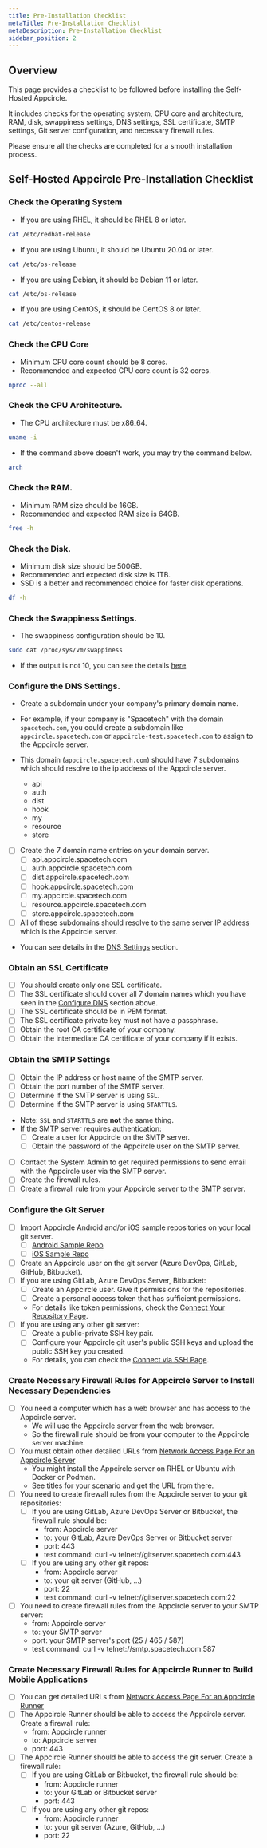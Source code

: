 ```yaml
---
title: Pre-Installation Checklist
metaTitle: Pre-Installation Checklist
metaDescription: Pre-Installation Checklist
sidebar_position: 2
---
```


## Overview

This page provides a checklist to be followed before installing the Self-Hosted Appcircle.

It includes checks for the operating system, CPU core and architecture, RAM, disk, swappiness settings, DNS settings, SSL certificate, SMTP settings, Git server configuration, and necessary firewall rules.

Please ensure all the checks are completed for a smooth installation process.

## Self-Hosted Appcircle Pre-Installation Checklist

### Check the Operating System

- If you are using RHEL, it should be RHEL 8 or later.

```bash
cat /etc/redhat-release
```

- If you are using Ubuntu, it should be Ubuntu 20.04 or later.

```bash
cat /etc/os-release
```

- If you are using Debian, it should be Debian 11 or later.

```bash
cat /etc/os-release
```

- If you are using CentOS, it should be CentOS 8 or later.

```bash
cat /etc/centos-release
```

### Check the CPU Core

- Minimum CPU core count should be 8 cores.
- Recommended and expected CPU core count is 32 cores.

```bash
nproc --all
```

### Check the CPU Architecture.

- The CPU architecture must be x86_64.

```bash
uname -i
```

- If the command above doesn't work, you may try the command below.

```bash
arch
```

### Check the RAM.

- Minimum RAM size should be 16GB.
- Recommended and expected RAM size is 64GB.

```bash
free -h
```

### Check the Disk.

- Minimum disk size should be 500GB.
- Recommended and expected disk size is 1TB.
- SSD is a better and recommended choice for faster disk operations.

```bash
df -h
```

### Check the Swappiness Settings.

- The swappiness configuration should be 10.

```bash
sudo cat /proc/sys/vm/swappiness
```

- If the output is not 10, you can see the details [here](docker.md#swappiness).

### Configure the DNS Settings.

- Create a subdomain under your company's primary domain name.

- For example, if your company is "Spacetech" with the domain `spacetech.com`, you could create a subdomain like `appcircle.spacetech.com` or `appcircle-test.spacetech.com` to assign to the Appcircle server.

- This domain (`appcircle.spacetech.com`) should have 7 subdomains which should resolve to the ip address of the Appcircle server.
  - api
  - auth
  - dist
  - hook
  - my
  - resource
  - store
- [ ] Create the 7 domain name entries on your domain server.
  - [ ] api.appcircle.spacetech.com
  - [ ] auth.appcircle.spacetech.com
  - [ ] dist.appcircle.spacetech.com
  - [ ] hook.appcircle.spacetech.com
  - [ ] my.appcircle.spacetech.com
  - [ ] resource.appcircle.spacetech.com
  - [ ] store.appcircle.spacetech.com
- [ ] All of these subdomains should resolve to the same server IP address which is the Appcircle server.

- You can see details in the [DNS Settings](./docker.md#4-dns-settings) section.

### Obtain an SSL Certificate

- [ ] You should create only one SSL certificate.
- [ ] The SSL certificate should cover all 7 domain names which you have seen in the [Configure DNS](#configure-the-dns-settings) section above.
- [ ] The SSL certificate should be in PEM format.
- [ ] The SSL certificate private key must not have a passphrase.
- [ ] Obtain the root CA certificate of your company.
- [ ] Obtain the intermediate CA certificate of your company if it exists.

### Obtain the SMTP Settings

- [ ] Obtain the IP address or host name of the SMTP server.
- [ ] Obtain the port number of the SMTP server.
- [ ] Determine if the SMTP server is using `SSL`.
- [ ] Determine if the SMTP server is using `STARTTLS`.
- Note: `SSL` and `STARTTLS` are **not** the same thing.
- If the SMTP server requires authentication:
  - [ ] Create a user for Appcircle on the SMTP server.
  - [ ] Obtain the password of the Appcircle user on the SMTP server.
- [ ] Contact the System Admin to get required permissions to send email with the Appcircle user via the SMTP server.
- [ ] Create the firewall rules.
- [ ] Create a firewall rule from your Appcircle server to the SMTP server.

### Configure the Git Server

- [ ] Import Appcircle Android and/or iOS sample repositories on your local git server.
  - [ ] [Android Sample Repo](https://github.com/appcircleio/appcircle-sample-android)
  - [ ] [iOS Sample Repo](https://github.com/appcircleio/appcircle-sample-ios)
- [ ] Create an Appcircle user on the git server (Azure DevOps, GitLab, GitHub, Bitbucket).
- [ ] If you are using GitLab, Azure DevOps Server, Bitbucket:
  - [ ] Create an Appcircle user. Give it permissions for the repositories.
  - [ ] Create a personal access token that has sufficient permissions.
  - For details like token permissions, check the [Connect Your Repository Page](../../build/adding-a-build-profile#connect-your-repository).
- [ ] If you are using any other git server:
  - [ ] Create a public-private SSH key pair.
  - [ ] Configure your Appcircle git user's public SSH keys and upload the public SSH key you created.
  - For details, you can check the [Connect via SSH Page](../../build/adding-a-build-profile/connecting-to-private-repository-via-ssh.md).

### Create Necessary Firewall Rules for Appcircle Server to Install Necessary Dependencies

- [ ] You need a computer which has a web browser and has access to the Appcircle server.
  - We will use the Appcircle server from the web browser.
  - So the firewall rule should be from your computer to the Appcircle server machine.
- [ ] You must obtain other detailed URLs from [Network Access Page For an Appcircle Server](../configure-server/network-access.md)
  - You might install the Appcircle server on RHEL or Ubuntu with Docker or Podman.
  - See titles for your scenario and get the URL from there.
- [ ] You need to create firewall rules from the Appcircle server to your git repositories:
  - [ ] If you are using GitLab, Azure DevOps Server or Bitbucket, the firewall rule should be:
    - from: Appcircle server
    - to: your GitLab, Azure DevOps Server or Bitbucket server
    - port: 443
    - test command: curl -v telnet://gitserver.spacetech.com:443
  - [ ] If you are using any other git repos:
    - from: Appcircle server
    - to: your git server (GitHub, ...)
    - port: 22
    - test command: curl -v telnet://gitserver.spacetech.com:22
- [ ] You need to create firewall rules from the Appcircle server to your SMTP server:
  - from: Appcircle server
  - to: your SMTP server
  - port: your SMTP server's port (25 / 465 / 587)
  - test command: curl -v telnet://smtp.spacetech.com:587

### Create Necessary Firewall Rules for Appcircle Runner to Build Mobile Applications

- [ ] You can get detailed URLs from [Network Access Page For an Appcircle Runner](../configure-server/network-access.md#external-resources-access-when-running-build-pipeline)
- [ ] The Appcircle Runner should be able to access the Appcircle server. Create a firewall rule:
  - from: Appcircle runner
  - to: Appcircle server
  - port: 443
- [ ] The Appcircle Runner should be able to access the git server. Create a firewall rule:
  - [ ] If you are using GitLab or Bitbucket, the firewall rule should be:
    - from: Appcircle runner
    - to: your GitLab or Bitbucket server
    - port: 443
  - [ ] If you are using any other git repos:
    - from: Appcircle runner
    - to: your git server (Azure, GitHub, ...)
    - port: 22

```

```
